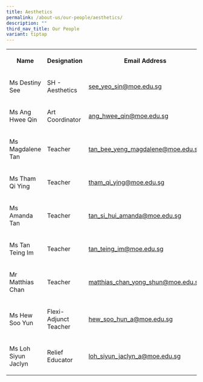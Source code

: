 ```yaml
---
title: Aesthetics
permalink: /about-us/our-people/aesthetics/
description: ""
third_nav_title: Our People
variant: tiptap
---
```

<table><tbody><tr><th rowspan="1" colspan="1"><p>Name</p></th><th rowspan="1" colspan="1"><p>Designation</p></th><th rowspan="1" colspan="1"><p>Email Address</p></th><th rowspan="1" colspan="1"><p>Contact</p></th></tr><tr><td rowspan="1" colspan="1"><p>Ms Destiny See</p></td><td rowspan="1" colspan="1"><p>SH - Aesthetics</p></td><td rowspan="1" colspan="1"><p><a href="mailto:see_yeo_sin@moe.edu.sg" rel="noopener noreferrer nofollow" target="_blank">see_yeo_sin@moe.edu.sg</a></p></td><td rowspan="1" colspan="1"><p>65938-164</p></td></tr><tr><td rowspan="1" colspan="1"><p>Ms Ang Hwee Qin</p></td><td rowspan="1" colspan="1"><p>Art Coordinator</p></td><td rowspan="1" colspan="1"><p><a href="mailto:ang_hwee_qin@moe.edu.sg" rel="noopener noreferrer nofollow" target="_blank">ang_hwee_qin@moe.edu.sg</a></p></td><td rowspan="1" colspan="1"><p>65938-116</p></td></tr><tr><td rowspan="1" colspan="1"><p>Ms Magdalene Tan</p></td><td rowspan="1" colspan="1"><p>Teacher</p></td><td rowspan="1" colspan="1"><p><a href="mailto:tan_bee_yeng_magdalene@moe.edu.sg" rel="noopener noreferrer nofollow" target="_blank">tan_bee_yeng_magdalene@moe.edu.sg</a></p></td><td rowspan="1" colspan="1"><p>65938-116</p></td></tr><tr><td rowspan="1" colspan="1"><p>Ms Tham Qi Ying</p></td><td rowspan="1" colspan="1"><p>Teacher</p></td><td rowspan="1" colspan="1"><p><a href="mailto:tham_qi_ying@moe.edu.sg" rel="noopener noreferrer nofollow" target="_blank">tham_qi_ying@moe.edu.sg</a></p></td><td rowspan="1" colspan="1"><p>65938-116</p></td></tr><tr><td rowspan="1" colspan="1"><p>Ms Amanda Tan</p></td><td rowspan="1" colspan="1"><p>Teacher</p></td><td rowspan="1" colspan="1"><p><a href="mailto:tan_si_hui_amanda@moe.edu.sg" rel="noopener noreferrer nofollow" target="_blank">tan_si_hui_amanda@moe.edu.sg</a></p></td><td rowspan="1" colspan="1"><p>65938-152</p></td></tr><tr><td rowspan="1" colspan="1"><p>Ms Tan Teing Im</p></td><td rowspan="1" colspan="1"><p>Teacher</p></td><td rowspan="1" colspan="1"><p><a href="mailto:tan_teing_im@moe.edu.sg" rel="noopener noreferrer nofollow" target="_blank">tan_teing_im@moe.edu.sg</a></p></td><td rowspan="1" colspan="1"><p>65938-137</p></td></tr><tr><td rowspan="1" colspan="1"><p>Mr Matthias Chan</p></td><td rowspan="1" colspan="1"><p>Teacher</p></td><td rowspan="1" colspan="1"><p><a href="mailto:matthias_chan_yong_shun@moe.edu.sg" rel="noopener noreferrer nofollow" target="_blank">matthias_chan_yong_shun@moe.edu.sg</a></p></td><td rowspan="1" colspan="1"><p>65938-181</p></td></tr><tr><td rowspan="1" colspan="1"><p>Ms Hew Soo Yun</p></td><td rowspan="1" colspan="1"><p>Flexi-Adjunct Teacher</p></td><td rowspan="1" colspan="1"><p><a href="mailto:Hew_Soo_Hun_A@moe.edu.sg" rel="noopener noreferrer nofollow" target="_blank">hew_soo_hun_a@moe.edu.sg</a></p></td><td rowspan="1" colspan="1"><p>65938-138</p></td></tr><tr><td rowspan="1" colspan="1"><p>Ms Loh Siyun Jaclyn</p></td><td rowspan="1" colspan="1"><p>Relief Educator</p></td><td rowspan="1" colspan="1"><p><a href="mailto:Loh_Siyun_Jaclyn_A@moe.edu.sg" rel="noopener noreferrer nofollow" target="_blank">loh_siyun_jaclyn_a@moe.edu.sg</a></p></td><td rowspan="1" colspan="1"><p>65938-188</p></td></tr></tbody></table><p></p>